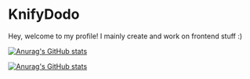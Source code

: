 # KnifyDodo

Hey, welcome to my profile! I mainly create and work on frontend stuff :)

[![Anurag's GitHub stats](https://github-readme-stats.vercel.app/api?username=KnifyDodo&show_icons=true&theme=dark&hide_border=true&include_all_commits=true)](https://github.com/anuraghazra/github-readme-stats)

[![Anurag's GitHub stats](https://github-readme-stats.vercel.app/api/top-langs/?username=knifydodo&theme=dark&langs_count=10&hide=sourcepawn&layout=compact&hide_border=true)](https://github.com/anuraghazra/github-readme-stats)
